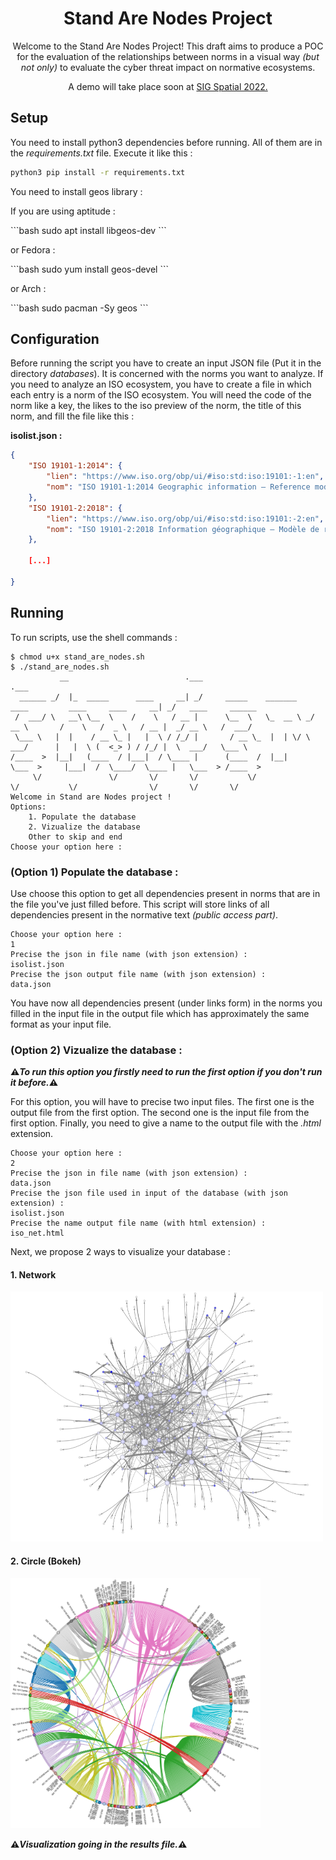 <h1 align="center">Stand Are Nodes Project</h1> 

<p align="center">Welcome to the Stand Are Nodes Project! This draft aims to produce a POC for the evaluation of the relationships between norms in a visual way <i>(but not only)</i> to evaluate the cyber threat impact on normative ecosystems.</p> 

<p align="center">A demo will take place soon at <a href="https://sigspatial2022.sigspatial.org/">SIG Spatial 2022.</a></p>

<h2>Setup</h2>

<p>
You need to install python3 dependencies before running. All of them are in the <i>requirements.txt</i> file. Execute it like this :
</p>

```bash
python3 pip install -r requirements.txt
```

<p>
You need to install geos library :
</p>
<p>
If you are using aptitude :
</p>
```bash
sudo apt install libgeos-dev
```
<p>
or Fedora :
</p>
```bash
sudo yum install geos-devel
```
<p>
or Arch :
</p>
```bash
sudo pacman -Sy geos
```
<h2>Configuration</h2>

<p>Before running the script you have to create an input JSON file (Put it in the directory <i>databases</i>). It is concerned with the norms you want to analyze. If you need to analyze an ISO ecosystem, you have to create a file in which each entry is a norm of the ISO ecosystem. You will need the code of the norm like a key, the likes to the iso preview of the norm, the title of this norm, and fill the file like this :</p>

<b>isolist.json :</b>
```json
{
    "ISO 19101-1:2014": {
        "lien": "https://www.iso.org/obp/ui/#iso:std:iso:19101:-1:en",
        "nom": "ISO 19101-1:2014 Geographic information — Reference model — Part 1: Fundamentals"
    },
    "ISO 19101-2:2018": {
        "lien": "https://www.iso.org/obp/ui/#iso:std:iso:19101:-2:en",
        "nom": "ISO 19101-2:2018 Information géographique — Modèle de réference — Partie 2: Imagerie"
    },

    [...]

}
```

<h2>Running</h2>

To run scripts, use the shell commands  :

```
$ chmod u+x stand_are_nodes.sh
$ ./stand_are_nodes.sh
           __                          .___                                                          .___                   
  ______ _/  |_  _____      ____     __| _/     _____    _______    ____         ____     ____     __| _/   ____     ______ 
 /  ___/ \   __\ \__  \    /    \   / __ |      \__  \   \_  __ \ _/ __ \       /    \   /  _ \   / __ |  _/ __ \   /  ___/ 
 \___ \   |  |    / __ \_ |   |  \ / /_/ |       / __ \_  |  | \/ \  ___/      |   |  \ (  <_> ) / /_/ |  \  ___/   \___ \  
/____  >  |__|   (____  / |___|  / \____ |      (____  /  |__|     \___  >     |___|  /  \____/  \____ |   \___  > /____  > 
     \/               \/       \/       \/           \/                \/           \/                \/       \/       \/  
Welcome in Stand are Nodes project !
Options:
    1. Populate the database
    2. Vizualize the database
    Other to skip and end
Choose your option here :
```

<h3><b>(Option 1) Populate the database :</b></h3>

<p>Use choose this option to get all dependencies present in norms that are in the file you've just filled before. This script will store links of all dependencies present in the normative text <i>(public access part)</i>.</p>

```
Choose your option here :
1
Precise the json in file name (with json extension) :
isolist.json
Precise the json output file name (with json extension) :
data.json
```

<p>You have now all dependencies present (under links form) in the norms you filled in the input file in the output file which has approximately the same format as your input file.</p>

<h3><b>(Option 2) Vizualize the database :</b></h3>

<p><b>⚠️<i>To run this option you firstly need to run the first option if you don't run it before.</i>⚠️</b></p>

<p>For this option, you will have to precise two input files. The first one is the output file from the first option. The second one is the input file from the first option. Finally, you need to give a name to the output file with the <i>.html</i> extension.</p>

```
Choose your option here :
2
Precise the json in file name (with json extension) :
data.json
Precise the json file used in input of the database (with json extension) :
isolist.json
Precise the name output file name (with html extension) :
iso_net.html
```

<p>Next, we propose 2 ways to visualize your database :</p>
<h4><b>1. Network</b></h4>
<p><img src=img/iso19100.png  width="500" height="400"></p>
<h4><b>2. Circle (Bokeh)</b></h4>
<p><img src=img/bokeh_plot.png  width="400" height="400"></p>

<p><b>⚠️<i>Visualization going in the results file.</i>⚠️</b></p>